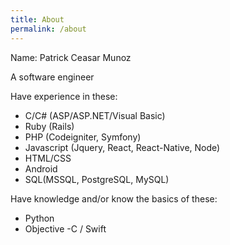 ```yaml
---
title: About
permalink: /about
---
```


Name: Patrick Ceasar Munoz

A software engineer

Have experience in these:
- C/C# (ASP/ASP.NET/Visual Basic)
- Ruby (Rails)
- PHP (Codeigniter, Symfony)
- Javascript (Jquery, React, React-Native, Node)
- HTML/CSS
- Android
- SQL(MSSQL, PostgreSQL, MySQL)

Have knowledge and/or know the basics of these:
- Python
- Objective -C / Swift